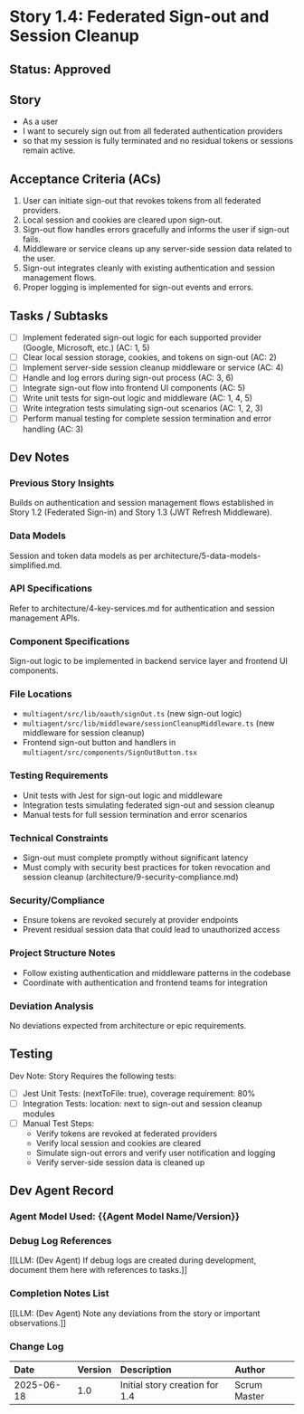 # Story 1.4: Federated Sign-out and Session Cleanup

## Status: Approved

## Story

- As a user  
- I want to securely sign out from all federated authentication providers  
- so that my session is fully terminated and no residual tokens or sessions remain active.

## Acceptance Criteria (ACs)

1. User can initiate sign-out that revokes tokens from all federated providers.  
2. Local session and cookies are cleared upon sign-out.  
3. Sign-out flow handles errors gracefully and informs the user if sign-out fails.  
4. Middleware or service cleans up any server-side session data related to the user.  
5. Sign-out integrates cleanly with existing authentication and session management flows.  
6. Proper logging is implemented for sign-out events and errors.  

## Tasks / Subtasks

- [ ] Implement federated sign-out logic for each supported provider (Google, Microsoft, etc.) (AC: 1, 5)  
- [ ] Clear local session storage, cookies, and tokens on sign-out (AC: 2)  
- [ ] Implement server-side session cleanup middleware or service (AC: 4)  
- [ ] Handle and log errors during sign-out process (AC: 3, 6)  
- [ ] Integrate sign-out flow into frontend UI components (AC: 5)  
- [ ] Write unit tests for sign-out logic and middleware (AC: 1, 4, 5)  
- [ ] Write integration tests simulating sign-out scenarios (AC: 1, 2, 3)  
- [ ] Perform manual testing for complete session termination and error handling (AC: 3)  

## Dev Notes

### Previous Story Insights  
Builds on authentication and session management flows established in Story 1.2 (Federated Sign-in) and Story 1.3 (JWT Refresh Middleware).

### Data Models  
Session and token data models as per architecture/5-data-models-simplified.md.

### API Specifications  
Refer to architecture/4-key-services.md for authentication and session management APIs.

### Component Specifications  
Sign-out logic to be implemented in backend service layer and frontend UI components.

### File Locations  
- `multiagent/src/lib/oauth/signOut.ts` (new sign-out logic)  
- `multiagent/src/lib/middleware/sessionCleanupMiddleware.ts` (new middleware for session cleanup)  
- Frontend sign-out button and handlers in `multiagent/src/components/SignOutButton.tsx`  

### Testing Requirements  
- Unit tests with Jest for sign-out logic and middleware  
- Integration tests simulating federated sign-out and session cleanup  
- Manual tests for full session termination and error scenarios  

### Technical Constraints  
- Sign-out must complete promptly without significant latency  
- Must comply with security best practices for token revocation and session cleanup (architecture/9-security-compliance.md)  

### Security/Compliance  
- Ensure tokens are revoked securely at provider endpoints  
- Prevent residual session data that could lead to unauthorized access  

### Project Structure Notes  
- Follow existing authentication and middleware patterns in the codebase  
- Coordinate with authentication and frontend teams for integration  

### Deviation Analysis  
No deviations expected from architecture or epic requirements.  

## Testing

Dev Note: Story Requires the following tests:

- [ ] Jest Unit Tests: (nextToFile: true), coverage requirement: 80%  
- [ ] Integration Tests: location: next to sign-out and session cleanup modules  
- [ ] Manual Test Steps:  
  - Verify tokens are revoked at federated providers  
  - Verify local session and cookies are cleared  
  - Simulate sign-out errors and verify user notification and logging  
  - Verify server-side session data is cleaned up  

## Dev Agent Record

### Agent Model Used: {{Agent Model Name/Version}}

### Debug Log References

[[LLM: (Dev Agent) If debug logs are created during development, document them here with references to tasks.]]

### Completion Notes List

[[LLM: (Dev Agent) Note any deviations from the story or important observations.]]

### Change Log

| Date       | Version | Description                          | Author       |
| :--------- | :------ | :--------------------------------- | :----------- |
| 2025-06-18 | 1.0     | Initial story creation for 1.4      | Scrum Master |